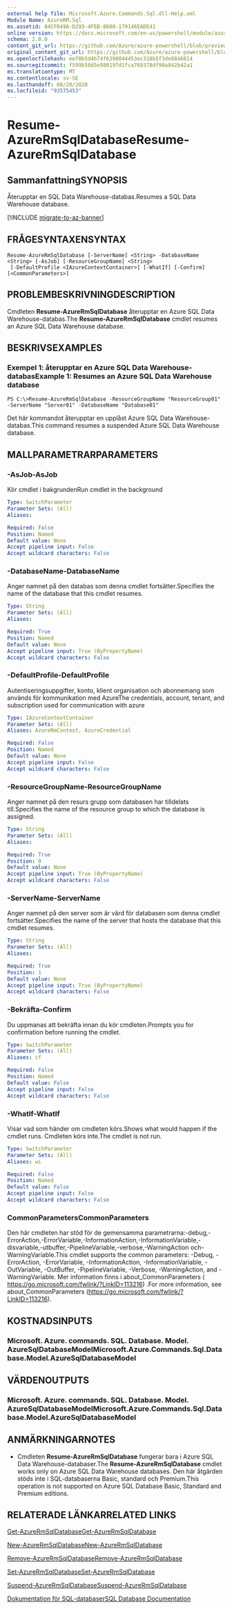 ```yaml
---
external help file: Microsoft.Azure.Commands.Sql.dll-Help.xml
Module Name: AzureRM.Sql
ms.assetid: 84CF049A-D293-4FEB-8608-179146EADE41
online version: https://docs.microsoft.com/en-us/powershell/module/azurerm.sql/resume-azurermsqldatabase
schema: 2.0.0
content_git_url: https://github.com/Azure/azure-powershell/blob/preview/src/ResourceManager/Sql/Commands.Sql/help/Resume-AzureRmSqlDatabase.md
original_content_git_url: https://github.com/Azure/azure-powershell/blob/preview/src/ResourceManager/Sql/Commands.Sql/help/Resume-AzureRmSqlDatabase.md
ms.openlocfilehash: eef0b5d4b74f6390044453ec318b5f3de6846814
ms.sourcegitcommit: f599b50d5e980197d1fca769378df90a842b42a1
ms.translationtype: MT
ms.contentlocale: sv-SE
ms.lasthandoff: 08/20/2020
ms.locfileid: "93575453"
---
```

# <span data-ttu-id="d7d88-101">Resume-AzureRmSqlDatabase</span><span class="sxs-lookup"><span data-stu-id="d7d88-101">Resume-AzureRmSqlDatabase</span></span>

## <span data-ttu-id="d7d88-102">Sammanfattning</span><span class="sxs-lookup"><span data-stu-id="d7d88-102">SYNOPSIS</span></span>
<span data-ttu-id="d7d88-103">Återupptar en SQL Data Warehouse-databas.</span><span class="sxs-lookup"><span data-stu-id="d7d88-103">Resumes a SQL Data Warehouse database.</span></span>

[!INCLUDE [migrate-to-az-banner](../../includes/migrate-to-az-banner.md)]

## <span data-ttu-id="d7d88-104">FRÅGESYNTAXEN</span><span class="sxs-lookup"><span data-stu-id="d7d88-104">SYNTAX</span></span>

```
Resume-AzureRmSqlDatabase [-ServerName] <String> -DatabaseName <String> [-AsJob] [-ResourceGroupName] <String>
 [-DefaultProfile <IAzureContextContainer>] [-WhatIf] [-Confirm] [<CommonParameters>]
```

## <span data-ttu-id="d7d88-105">PROBLEMBESKRIVNING</span><span class="sxs-lookup"><span data-stu-id="d7d88-105">DESCRIPTION</span></span>
<span data-ttu-id="d7d88-106">Cmdleten **Resume-AzureRmSqlDatabase** återupptar en Azure SQL Data Warehouse-databas.</span><span class="sxs-lookup"><span data-stu-id="d7d88-106">The **Resume-AzureRmSqlDatabase** cmdlet resumes an Azure SQL Data Warehouse database.</span></span>

## <span data-ttu-id="d7d88-107">BESKRIVS</span><span class="sxs-lookup"><span data-stu-id="d7d88-107">EXAMPLES</span></span>

### <span data-ttu-id="d7d88-108">Exempel 1: återupptar en Azure SQL Data Warehouse-databas</span><span class="sxs-lookup"><span data-stu-id="d7d88-108">Example 1: Resumes an Azure SQL Data Warehouse database</span></span>
```
PS C:\>Resume-AzureRmSqlDatabase -ResourceGroupName "ResourceGroup01" -ServerName "Server01" -DatabaseName "Database01"
```

<span data-ttu-id="d7d88-109">Det här kommandot återupptar en upplåst Azure SQL Data Warehouse-databas.</span><span class="sxs-lookup"><span data-stu-id="d7d88-109">This command resumes a suspended Azure SQL Data Warehouse database.</span></span>

## <span data-ttu-id="d7d88-110">MALLPARAMETRAR</span><span class="sxs-lookup"><span data-stu-id="d7d88-110">PARAMETERS</span></span>

### <span data-ttu-id="d7d88-111">-AsJob</span><span class="sxs-lookup"><span data-stu-id="d7d88-111">-AsJob</span></span>
<span data-ttu-id="d7d88-112">Kör cmdlet i bakgrunden</span><span class="sxs-lookup"><span data-stu-id="d7d88-112">Run cmdlet in the background</span></span>
```yaml
Type: SwitchParameter
Parameter Sets: (All)
Aliases:

Required: False
Position: Named
Default value: None
Accept pipeline input: False
Accept wildcard characters: False
```

### <span data-ttu-id="d7d88-113">-DatabaseName</span><span class="sxs-lookup"><span data-stu-id="d7d88-113">-DatabaseName</span></span>
<span data-ttu-id="d7d88-114">Anger namnet på den databas som denna cmdlet fortsätter.</span><span class="sxs-lookup"><span data-stu-id="d7d88-114">Specifies the name of the database that this cmdlet resumes.</span></span>

```yaml
Type: String
Parameter Sets: (All)
Aliases:

Required: True
Position: Named
Default value: None
Accept pipeline input: True (ByPropertyName)
Accept wildcard characters: False
```

### <span data-ttu-id="d7d88-115">-DefaultProfile</span><span class="sxs-lookup"><span data-stu-id="d7d88-115">-DefaultProfile</span></span>
<span data-ttu-id="d7d88-116">Autentiseringsuppgifter, konto, klient organisation och abonnemang som används för kommunikation med Azure</span><span class="sxs-lookup"><span data-stu-id="d7d88-116">The credentials, account, tenant, and subscription used for communication with azure</span></span>

```yaml
Type: IAzureContextContainer
Parameter Sets: (All)
Aliases: AzureRmContext, AzureCredential

Required: False
Position: Named
Default value: None
Accept pipeline input: False
Accept wildcard characters: False
```

### <span data-ttu-id="d7d88-117">-ResourceGroupName</span><span class="sxs-lookup"><span data-stu-id="d7d88-117">-ResourceGroupName</span></span>
<span data-ttu-id="d7d88-118">Anger namnet på den resurs grupp som databasen har tilldelats till.</span><span class="sxs-lookup"><span data-stu-id="d7d88-118">Specifies the name of the resource group to which the database is assigned.</span></span>

```yaml
Type: String
Parameter Sets: (All)
Aliases:

Required: True
Position: 0
Default value: None
Accept pipeline input: True (ByPropertyName)
Accept wildcard characters: False
```

### <span data-ttu-id="d7d88-119">-ServerName</span><span class="sxs-lookup"><span data-stu-id="d7d88-119">-ServerName</span></span>
<span data-ttu-id="d7d88-120">Anger namnet på den server som är värd för databasen som denna cmdlet fortsätter.</span><span class="sxs-lookup"><span data-stu-id="d7d88-120">Specifies the name of the server that hosts the database that this cmdlet resumes.</span></span>

```yaml
Type: String
Parameter Sets: (All)
Aliases:

Required: True
Position: 1
Default value: None
Accept pipeline input: True (ByPropertyName)
Accept wildcard characters: False
```

### <span data-ttu-id="d7d88-121">-Bekräfta</span><span class="sxs-lookup"><span data-stu-id="d7d88-121">-Confirm</span></span>
<span data-ttu-id="d7d88-122">Du uppmanas att bekräfta innan du kör cmdleten.</span><span class="sxs-lookup"><span data-stu-id="d7d88-122">Prompts you for confirmation before running the cmdlet.</span></span>

```yaml
Type: SwitchParameter
Parameter Sets: (All)
Aliases: cf

Required: False
Position: Named
Default value: False
Accept pipeline input: False
Accept wildcard characters: False
```

### <span data-ttu-id="d7d88-123">-WhatIf</span><span class="sxs-lookup"><span data-stu-id="d7d88-123">-WhatIf</span></span>
<span data-ttu-id="d7d88-124">Visar vad som händer om cmdleten körs.</span><span class="sxs-lookup"><span data-stu-id="d7d88-124">Shows what would happen if the cmdlet runs.</span></span>
<span data-ttu-id="d7d88-125">Cmdleten körs inte.</span><span class="sxs-lookup"><span data-stu-id="d7d88-125">The cmdlet is not run.</span></span>

```yaml
Type: SwitchParameter
Parameter Sets: (All)
Aliases: wi

Required: False
Position: Named
Default value: False
Accept pipeline input: False
Accept wildcard characters: False
```

### <span data-ttu-id="d7d88-126">CommonParameters</span><span class="sxs-lookup"><span data-stu-id="d7d88-126">CommonParameters</span></span>
<span data-ttu-id="d7d88-127">Den här cmdleten har stöd för de gemensamma parametrarna:-debug,-ErrorAction,-ErrorVariable,-InformationAction,-InformationVariable,-disvariable,-utbuffer,-PipelineVariable,-verbose,-WarningAction och-WarningVariable.</span><span class="sxs-lookup"><span data-stu-id="d7d88-127">This cmdlet supports the common parameters: -Debug, -ErrorAction, -ErrorVariable, -InformationAction, -InformationVariable, -OutVariable, -OutBuffer, -PipelineVariable, -Verbose, -WarningAction, and -WarningVariable.</span></span> <span data-ttu-id="d7d88-128">Mer information finns i about_CommonParameters ( https://go.microsoft.com/fwlink/?LinkID=113216) .</span><span class="sxs-lookup"><span data-stu-id="d7d88-128">For more information, see about_CommonParameters (https://go.microsoft.com/fwlink/?LinkID=113216).</span></span>

## <span data-ttu-id="d7d88-129">KOSTNADS</span><span class="sxs-lookup"><span data-stu-id="d7d88-129">INPUTS</span></span>

### <span data-ttu-id="d7d88-130">Microsoft. Azure. commands. SQL. Database. Model. AzureSqlDatabaseModel</span><span class="sxs-lookup"><span data-stu-id="d7d88-130">Microsoft.Azure.Commands.Sql.Database.Model.AzureSqlDatabaseModel</span></span>

## <span data-ttu-id="d7d88-131">VÄRDEN</span><span class="sxs-lookup"><span data-stu-id="d7d88-131">OUTPUTS</span></span>

### <span data-ttu-id="d7d88-132">Microsoft. Azure. commands. SQL. Database. Model. AzureSqlDatabaseModel</span><span class="sxs-lookup"><span data-stu-id="d7d88-132">Microsoft.Azure.Commands.Sql.Database.Model.AzureSqlDatabaseModel</span></span>

## <span data-ttu-id="d7d88-133">ANMÄRKNINGAR</span><span class="sxs-lookup"><span data-stu-id="d7d88-133">NOTES</span></span>
* <span data-ttu-id="d7d88-134">Cmdleten **Resume-AzureRmSqlDatabase** fungerar bara i Azure SQL Data Warehouse-databaser.</span><span class="sxs-lookup"><span data-stu-id="d7d88-134">The **Resume-AzureRmSqlDatabase** cmdlet works only on Azure SQL Data Warehouse databases.</span></span> <span data-ttu-id="d7d88-135">Den här åtgärden stöds inte i SQL-databaserna Basic, standard och Premium.</span><span class="sxs-lookup"><span data-stu-id="d7d88-135">This operation is not supported on Azure SQL Database Basic, Standard and Premium editions.</span></span>

## <span data-ttu-id="d7d88-136">RELATERADE LÄNKAR</span><span class="sxs-lookup"><span data-stu-id="d7d88-136">RELATED LINKS</span></span>

[<span data-ttu-id="d7d88-137">Get-AzureRmSqlDatabase</span><span class="sxs-lookup"><span data-stu-id="d7d88-137">Get-AzureRmSqlDatabase</span></span>](./Get-AzureRmSqlDatabase.md)

[<span data-ttu-id="d7d88-138">New-AzureRmSqlDatabase</span><span class="sxs-lookup"><span data-stu-id="d7d88-138">New-AzureRmSqlDatabase</span></span>](./New-AzureRmSqlDatabase.md)

[<span data-ttu-id="d7d88-139">Remove-AzureRmSqlDatabase</span><span class="sxs-lookup"><span data-stu-id="d7d88-139">Remove-AzureRmSqlDatabase</span></span>](./Remove-AzureRmSqlDatabase.md)

[<span data-ttu-id="d7d88-140">Set-AzureRmSqlDatabase</span><span class="sxs-lookup"><span data-stu-id="d7d88-140">Set-AzureRmSqlDatabase</span></span>](./Set-AzureRmSqlDatabase.md)

[<span data-ttu-id="d7d88-141">Suspend-AzureRmSqlDatabase</span><span class="sxs-lookup"><span data-stu-id="d7d88-141">Suspend-AzureRmSqlDatabase</span></span>](./Suspend-AzureRmSqlDatabase.md)

[<span data-ttu-id="d7d88-142">Dokumentation för SQL-databaser</span><span class="sxs-lookup"><span data-stu-id="d7d88-142">SQL Database Documentation</span></span>](https://docs.microsoft.com/azure/sql-database/)


